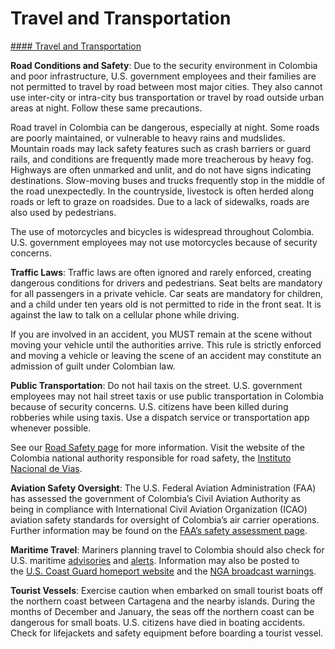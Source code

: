 # Travel and Transportation

[#### Travel and Transportation](javascript:void(0); "Travel and Transportation")

**Road Conditions and Safety**: Due to the security environment in Colombia and poor infrastructure, U.S. government employees and their families are not permitted to travel by road between most major cities. They also cannot use inter-city or intra-city bus transportation or travel by road outside urban areas at night. Follow these same precautions.

Road travel in Colombia can be dangerous, especially at night. Some roads are poorly maintained, or vulnerable to heavy rains and mudslides. Mountain roads may lack safety features such as crash barriers or guard rails, and conditions are frequently made more treacherous by heavy fog. Highways are often unmarked and unlit, and do not have signs indicating destinations. Slow-moving buses and trucks frequently stop in the middle of the road unexpectedly. In the countryside, livestock is often herded along roads or left to graze on roadsides. Due to a lack of sidewalks, roads are also used by pedestrians.

The use of motorcycles and bicycles is widespread throughout Colombia. U.S. government employees may not use motorcycles because of security concerns.

**Traffic Laws**: Traffic laws are often ignored and rarely enforced, creating dangerous conditions for drivers and pedestrians. Seat belts are mandatory for all passengers in a private vehicle. Car seats are mandatory for children, and a child under ten years old is not permitted to ride in the front seat. It is against the law to talk on a cellular phone while driving.

If you are involved in an accident, you MUST remain at the scene without moving your vehicle until the authorities arrive. This rule is strictly enforced and moving a vehicle or leaving the scene of an accident may constitute an admission of guilt under Colombian law.

**Public Transportation**: Do not hail taxis on the street. U.S. government employees may not hail street taxis or use public transportation in Colombia because of security concerns. U.S. citizens have been killed during robberies while using taxis. Use a dispatch service or transportation app whenever possible.

See our [Road Safety page](https://travel.state.gov/content/travel/en/international-travel/before-you-go/driving-and-road-safety.html) for more information. Visit the website of the Colombia national authority responsible for road safety, the [Instituto Nacional de Vias](https://www.invias.gov.co/).

**Aviation Safety Oversight**: The U.S. Federal Aviation Administration (FAA) has assessed the government of Colombia’s Civil Aviation Authority as being in compliance with International Civil Aviation Organization (ICAO) aviation safety standards for oversight of Colombia’s air carrier operations. Further information may be found on the [FAA’s safety assessment page](https://www.faa.gov/about/initiatives/iasa).

**Maritime Travel**: Mariners planning travel to Colombia should also check for U.S. maritime [advisories](https://www.maritime.dot.gov/msci-advisories "Maritime Advisories") and [alerts](https://www.maritime.dot.gov/msci-alerts "Maritime Alerts"). Information may also be posted to the [U.S. Coast Guard homeport website](https://homeport.uscg.mil/) and the [NGA broadcast warnings](https://msi.nga.mil/NGAPortal/MSI.portal).

**Tourist Vessels**: Exercise caution when embarked on small tourist boats off the northern coast between Cartagena and the nearby islands. During the months of December and January, the seas off the northern coast can be dangerous for small boats. U.S. citizens have died in boating accidents. Check for lifejackets and safety equipment before boarding a tourist vessel.